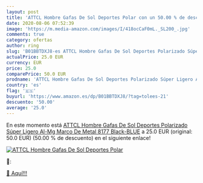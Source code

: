 ```yaml
---
layout: post
title: 'ATTCL Hombre Gafas De Sol Deportes Polar con un 50.00 % de descuento'
date: 2020-08-06 07:52:39
image: 'https://m.media-amazon.com/images/I/418ocCaF0mL._SL200_.jpg'
comments: true
category: ofertas
author: ring
slug: 'B01BBTDXJ8-es ATTCL Hombre Gafas De Sol Deportes Polarizado Súper Ligero Al-Mg Marco De Metal 8177 Black-BLUE'
actualPrice: 25.0 EUR
currency: EUR
price: 25.0
comparePrice: 50.0 EUR
prodname: 'ATTCL Hombre Gafas De Sol Deportes Polarizado Súper Ligero Al-Mg Marco De Metal 8177 Black-BLUE'
country: 'es'
flag: '🇪🇸'
buyurl: 'https://www.amazon.es/dp/B01BBTDXJ8/?tag=tolees-21'
descuento: '50.00'
average: '25.0'
---
```


En este momento está [ATTCL Hombre Gafas De Sol Deportes Polarizado Súper Ligero Al-Mg Marco De Metal 8177 Black-BLUE](https://www.amazon.es/dp/B01BBTDXJ8/?tag=tolees-21) a 25.0 EUR (original: 50.0 EUR) (50.00 %  de descuento) en el siguiente enlace!

[![ATTCL Hombre Gafas De Sol Deportes Polar](https://m.media-amazon.com/images/I/418ocCaF0mL._SL200_.jpg)](https://www.amazon.es/dp/B01BBTDXJ8/?tag=tolees-21)

🔎:


[🛒 Aquí!!!](https://www.amazon.es/dp/B01BBTDXJ8/?tag=tolees-21)

